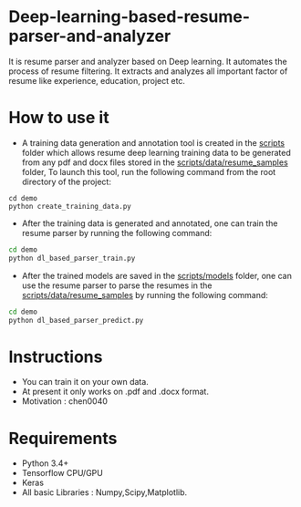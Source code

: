 # Deep-learning-based-resume-parser-and-analyzer
It is resume parser and analyzer based on Deep learning.
It automates the process of resume filtering.
It extracts and analyzes all important factor of resume like experience, education, project etc.

# How to use it

* A training data generation and annotation tool is created in the [scripts](scripts) folder which allows 
resume deep learning training data to be generated from any pdf and docx files stored in the 
[scripts/data/resume_samples](scripts/data/resume_samples) folder, To launch this tool, run the following 
command from the root directory of the project:

```batch
cd demo
python create_training_data.py
``` 

* After the training data is generated and annotated, one can train the resume parser by running the following
command:

```bash
cd demo
python dl_based_parser_train.py
```

* After the trained models are saved in the [scripts/models](scripts/models) folder,
one can use the resume parser to parse the resumes in the [scripts/data/resume_samples](scripts/data/resume_samples)
by running the following command:

```bash
cd demo
python dl_based_parser_predict.py
```

# Instructions
* You can train it on your own data.
* At present it only works on .pdf and .docx format.
* Motivation : chen0040

# Requirements
* Python 3.4+
* Tensorflow CPU/GPU
* Keras
* All basic Libraries : Numpy,Scipy,Matplotlib.

